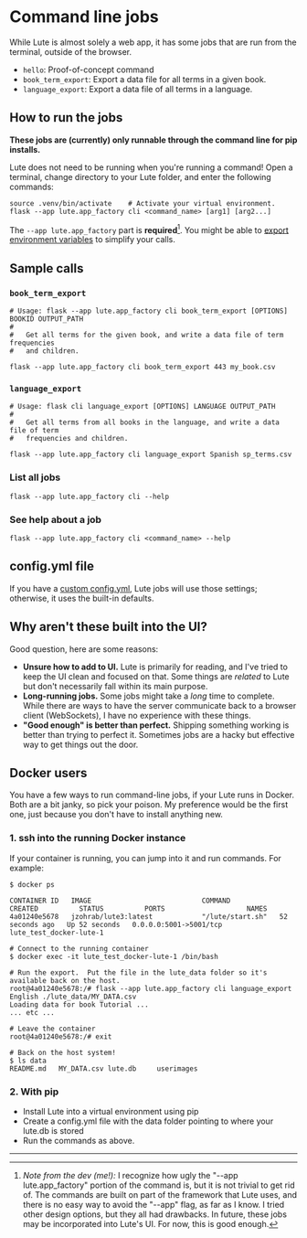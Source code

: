 # Command line jobs

While Lute is almost solely a web app, it has some jobs that are run from the terminal, outside of the browser.

* `hello`: Proof-of-concept command
* `book_term_export`: Export a data file for all terms in a given book.
* `language_export`: Export a data file of all terms in a language.

## How to run the jobs

**These jobs are (currently) only runnable through the command line for pip installs.**

Lute does not need to be running when you're running a command!  Open a terminal, change directory to your Lute folder, and enter the following commands:

```
source .venv/bin/activate    # Activate your virtual environment.
flask --app lute.app_factory cli <command_name> [arg1] [arg2...]
```

The `--app lute.app_factory` part is **required**[^these-calls-are-ugly].  You might be able to [export environment variables](https://flask.palletsprojects.com/en/2.3.x/cli/#environment-variables-from-dotenv) to simplify your calls.

## Sample calls

### `book_term_export`

```
# Usage: flask --app lute.app_factory cli book_term_export [OPTIONS] BOOKID OUTPUT_PATH
# 
#   Get all terms for the given book, and write a data file of term frequencies
#   and children.

flask --app lute.app_factory cli book_term_export 443 my_book.csv
```

### `language_export`

```
# Usage: flask cli language_export [OPTIONS] LANGUAGE OUTPUT_PATH
# 
#   Get all terms from all books in the language, and write a data file of term
#   frequencies and children.

flask --app lute.app_factory cli language_export Spanish sp_terms.csv
```

### List all jobs

```
flask --app lute.app_factory cli --help
```

### See help about a job

```
flask --app lute.app_factory cli <command_name> --help
```


## config.yml file

If you have a [custom config.yml](./starting-and-stopping.md#custom-configyml), Lute jobs will use those settings; otherwise, it uses the built-in defaults.

## Why aren't these built into the UI?

Good question, here are some reasons:

* **Unsure how to add to UI.** Lute is primarily for reading, and I've tried to keep the UI clean and focused on that.  Some things are _related_ to Lute but don't necessarily fall within its main purpose.
* **Long-running jobs.** Some jobs might take a _long_ time to complete.  While there are ways to have the server communicate back to a browser client (WebSockets), I have no experience with these things.
* **"Good enough" is better than perfect.** Shipping something working is better than trying to perfect it.  Sometimes jobs are a hacky but effective way to get things out the door.

## Docker users

You have a few ways to run command-line jobs, if your Lute runs in Docker.  Both are a bit janky, so pick your poison.  My preference would be the first one, just because you don't have to install anything new.

### 1. ssh into the running Docker instance

If your container is running, you can jump into it and run commands.  For example:

```
$ docker ps

CONTAINER ID   IMAGE                           COMMAND            CREATED          STATUS          PORTS                    NAMES
4a01240e5678   jzohrab/lute3:latest            "/lute/start.sh"   52 seconds ago   Up 52 seconds   0.0.0.0:5001->5001/tcp   lute_test_docker-lute-1

# Connect to the running container
$ docker exec -it lute_test_docker-lute-1 /bin/bash

# Run the export.  Put the file in the lute_data folder so it's available back on the host.
root@4a01240e5678:/# flask --app lute.app_factory cli language_export English ./lute_data/MY_DATA.csv
Loading data for book Tutorial ...
... etc ...

# Leave the container
root@4a01240e5678:/# exit

# Back on the host system!
$ ls data
README.md	MY_DATA.csv	lute.db		userimages
```

### 2. With pip

* Install Lute into a virtual environment using pip
* Create a config.yml file with the data folder pointing to where your lute.db is stored
* Run the commands as above.


---

[^these-calls-are-ugly]: _Note from the dev (me!):_ I recognize how ugly the "--app lute.app_factory" portion of the command is, but it is not trivial to get rid of.  The commands are built on part of the framework that Lute uses, and there is no easy way to avoid the "--app" flag, as far as I know.  I tried other design options, but they all had drawbacks.  In future, these jobs may be incorporated into Lute's UI.  For now, this is good enough.
